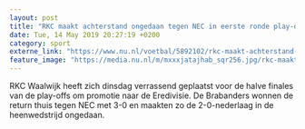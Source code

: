 ```yaml
---
layout: post
title: "RKC maakt achterstand ongedaan tegen NEC in eerste ronde play-offs"
date: Tue, 14 May 2019 20:27:19 +0200
category: sport
externe_link: "https://www.nu.nl/voetbal/5892102/rkc-maakt-achterstand-ongedaan-tegen-nec-in-eerste-ronde-play-offs.html"
feature_image: "https://media.nu.nl/m/mxxxjatajhab_sqr256.jpg/rkc-maakt-achterstand-ongedaan-tegen-nec-in-eerste-ronde-play-offs.jpg"
---
```


RKC Waalwijk heeft zich dinsdag verrassend geplaatst voor de halve finales van de play-offs om promotie naar de Eredivisie. De Brabanders wonnen de return thuis tegen NEC met 3-0 en maakten zo de 2-0-nederlaag in de heenwedstrijd ongedaan.
